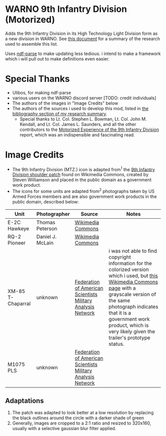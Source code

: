 # WARNO 9th Infantry Division (Motorized)
Adds the 9th Infantry Division in its High Technology Light Division form as a new division in WARNO. See [this document](https://docs.google.com/document/d/1fDYeJVuQjQBt5jIw4dwWt4pdex7MJqqnqmyFx7WD-Os/edit?usp=sharing) for a summary of the research used to assemble this list. 

Uses [ndf-parse](https://github.com/Ulibos/ndf-parse) to make updating less tedious. i intend to make a framework which i will pull out to make definitions even easier.

# Special Thanks
- Ulibos, for making ndf-parse
- various users on the WARNO discord server [TODO: credit individuals]
- The authors of the images in "Image Credits" below
- The authors of the sources i used to develop this mod, listed in [the bibliography section of my research summary](https://docs.google.com/document/d/1fDYeJVuQjQBt5jIw4dwWt4pdex7MJqqnqmyFx7WD-Os/edit#bookmark=id.b2ii3hgxtlta).
  - Special thanks to Lt. Col. Stephen L. Bowman, Lt. Col. John M. Kendall, and Lt. Col. James L. Saunders, and all the other contributors to the [Motorized Experience of the 9th Infantry Division](https://apps.dtic.mil/sti/pdfs/ADA370233.pdf) report, which was an indispensible and fascinating read.

# Image Credits
- The 9th Infantry Division (MTZ.) icon is adapted from<sup>1</sup> the [9th Infantry Division shoulder patch](https://commons.wikimedia.org/wiki/File:9th_Infantry_Division_patch.svg) found on Wikimedia Commons, created by Steven Williamson and placed in the public domain as a government work product.
- The icons for some units are adapted from<sup>2</sup> photographs taken by US Armed Forces members and are also government work products in the public domain, described below:

| Unit | Photographer | Source | Notes |
| ---- | ------------ | ------ | ----- |
| E-2C Hawkeye | Thomas Peterson | [Wikimedia Commons](https://en.m.wikipedia.org/wiki/File:Grumman_E-2C_Hawkeye_in_flight_DN-SD-04-13416.jpg) | |
| RQ-2 Pioneer | Daniel J. McLain | [Wikimedia Commons](https://commons.wikimedia.org/wiki/File:RQ-2B_pioneer_uav.jpg) | |
| XM-85 T-Chaparral | unknown | [Federation of American Scientists Military Analysis Network](https://man.fas.org/dod-101/sys/land/chaparral_i.htm) | i was not able to find copyright information for the colorized version which i used, but [this Wikimedia Commons page](https://commons.wikimedia.org/wiki/File:Towed_Chaparral.jpg) with a grayscale version of the same photograph indicates that it is a government work product, which is very likely given the trailer's prototype status. |
| M1075 PLS | unknown | [Federation of American Scientists Military Analysis Network](https://man.fas.org/dod-101/sys/land/pls.htm) | |

## Adaptations
1. The patch was adapted to look better at a low resolution by replacing the black outlines around the circle with a darker shade of green
2. Generally, images are cropped to a 2:1 ratio and resized to 320x160, usually with a selective gaussian blur filter applied. 